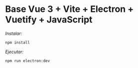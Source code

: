 # Base Vue 3 + Vite + Electron + Vuetify + JavaScript

_Instalar:_

`npm install`

_Ejecutar:_

`npm run electron:dev`
